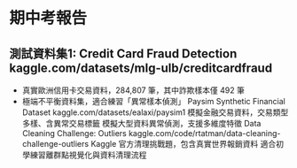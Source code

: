 # 期中考報告

## 測試資料集1: Credit Card Fraud Detection	kaggle.com/datasets/mlg-ulb/creditcardfraud
- 真實歐洲信用卡交易資料，284,807 筆，其中詐欺樣本僅 492 筆	
- 極端不平衡資料集，適合練習「異常樣本偵測」
Paysim Synthetic Financial Dataset	kaggle.com/datasets/ealaxi/paysim1
模擬金融交易資料，交易類型多樣、含異常交易標籤	模擬大型資料異常偵測，支援多維度特徵
Data Cleaning Challenge: Outliers	kaggle.com/code/rtatman/data-cleaning-challenge-outliers
Kaggle 官方清理挑戰題，包含真實世界報銷資料	適合初學練習離群點視覺化與資料清理流程


